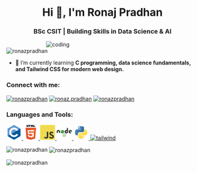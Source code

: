 <h1 align="center">Hi 👋, I'm Ronaj Pradhan</h1>
<h3 align="center">BSc CSIT | Building Skills in Data Science & AI</h3>
<image align="right" alt="coding" width="400" src="https://media2.giphy.com/media/v1.Y2lkPTc5MGI3NjExdG1lZnZrcXh4ZmMzNnA2cTl1eDJiNTZveG9nc2Q0OXYzcndiaTR5ZiZlcD12MV9pbnRlcm5hbF9naWZfYnlfaWQmY3Q9Zw/78XCFBGOlS6keY1Bil/giphy.gif">

<p align="left"> <img src="https://komarev.com/ghpvc/?username=ronazpradhan&label=Profile%20views&color=0e75b6&style=flat" alt="ronazpradhan" /> </p>

- 🌱 I’m currently learning **C programming, data science fundamentals, and Tailwind CSS for modern web design.**

<h3 align="left">Connect with me:</h3>
<p align="left">
<a href="https://linkedin.com/in/ronazpradhan" target="blank"><img align="center" src="https://raw.githubusercontent.com/rahuldkjain/github-profile-readme-generator/master/src/images/icons/Social/linked-in-alt.svg" alt="ronazpradhan" height="30" width="40" /></a>
<a href="https://fb.com/ronaz.pradhan" target="blank"><img align="center" src="https://raw.githubusercontent.com/rahuldkjain/github-profile-readme-generator/master/src/images/icons/Social/facebook.svg" alt="ronaz.pradhan" height="30" width="40" /></a>
<a href="https://instagram.com/ronazpradhan" target="blank"><img align="center" src="https://raw.githubusercontent.com/rahuldkjain/github-profile-readme-generator/master/src/images/icons/Social/instagram.svg" alt="ronazpradhan" height="30" width="40" /></a>
</p>

<h3 align="left">Languages and Tools:</h3>
<p align="left"> <a href="https://www.cprogramming.com/" target="_blank" rel="noreferrer"> <img src="https://raw.githubusercontent.com/devicons/devicon/master/icons/c/c-original.svg" alt="c" width="40" height="40"/> </a> <a href="https://www.w3.org/html/" target="_blank" rel="noreferrer"> <img src="https://raw.githubusercontent.com/devicons/devicon/master/icons/html5/html5-original-wordmark.svg" alt="html5" width="40" height="40"/> </a> <a href="https://developer.mozilla.org/en-US/docs/Web/JavaScript" target="_blank" rel="noreferrer"> <img src="https://raw.githubusercontent.com/devicons/devicon/master/icons/javascript/javascript-original.svg" alt="javascript" width="40" height="40"/> </a> <a href="https://nodejs.org" target="_blank" rel="noreferrer"> <img src="https://raw.githubusercontent.com/devicons/devicon/master/icons/nodejs/nodejs-original-wordmark.svg" alt="nodejs" width="40" height="40"/> </a> <a href="https://www.python.org" target="_blank" rel="noreferrer"> <img src="https://raw.githubusercontent.com/devicons/devicon/master/icons/python/python-original.svg" alt="python" width="40" height="40"/> </a> <a href="https://tailwindcss.com/" target="_blank" rel="noreferrer"> <img src="https://www.vectorlogo.zone/logos/tailwindcss/tailwindcss-icon.svg" alt="tailwind" width="40" height="40"/> </a> </p>

<p><img align="left" src="https://github-readme-stats.vercel.app/api/top-langs?username=ronazpradhan&show_icons=true&locale=en&layout=compact" alt="ronazpradhan" /></p>

<p>&nbsp;<img align="center" src="https://github-readme-stats.vercel.app/api?username=ronazpradhan&show_icons=true&locale=en" alt="ronazpradhan" /></p>

<p><img align="center" src="https://github-readme-streak-stats.herokuapp.com/?user=ronazpradhan&" alt="ronazpradhan" /></p>
